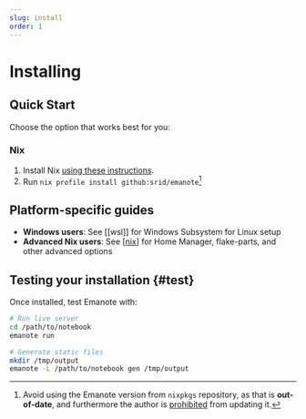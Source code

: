 ```yaml
---
slug: install
order: 1
---
```


# Installing

## Quick Start

Choose the option that works best for you:

### Nix

1. Install Nix [using these instructions](https://nixos.asia/en/install).
2. Run `nix profile install github:srid/emanote`[^nixpkgs]

[^nixpkgs]: Avoid using the Emanote version from `nixpkgs` repository, as that is **out-of-date**, and furthermore the author is [prohibited](https://srid.ca/nixos-mod) from updating it.


## Platform-specific guides

- **Windows users**: See [[wsl]] for Windows Subsystem for Linux setup
- **Advanced Nix users**: See [[nix]] for Home Manager, flake-parts, and other advanced options

## Testing your installation {#test}

Once installed, test Emanote with:

```bash
# Run live server
cd /path/to/notebook
emanote run

# Generate static files
mkdir /tmp/output
emanote -L /path/to/notebook gen /tmp/output
```

[Nix]: https://nixos.asia/en/nix
